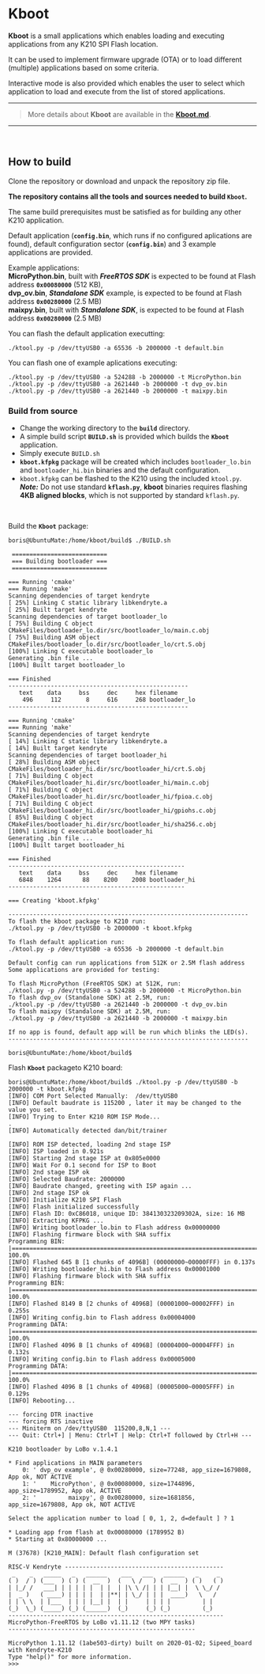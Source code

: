 # Kboot

**Kboot** is a small applications which enables loading and executing applications from any K210 SPI Flash location.

It can be used to implement firmware upgrade (OTA) or to load different (multiple) applications based on some criteria.

Interactive mode is also provided which enables the user to select which application to load and execute from the list of stored applications.

---
> More details about **Kboot** are available in the [**Kboot.md**](https://github.com/loboris/Kboot/blob/master/Kboot.md).
---

<br>

## How to build

Clone the repository or download and unpack the repository zip file.

**The repository contains all the tools and sources needed to build `Kboot`.**

The same build prerequisites must be satisfied as for building any other K210 application.<br>

Default application (**`config.bin`**, which runs if no configured aplications are found), default configuration sector (**`config.bin`**) and 3 example applications are provided.<br>

Example applications:<br>
**MicroPython.bin**, built with **_FreeRTOS SDK_** is expected to be found at Flash address **`0x00080000`** (512 KB),<br>
**dvp_ov.bin**, **_Standalone SDK_** example, is expected to be found at Flash address **`0x00280000`** (2.5 MB)<br>
**maixpy.bin**, built with **_Standalone SDK_**, is expected to be found at Flash address **`0x00280000`** (2.5 MB)<br>

You can flash the default application executting:

```console
./ktool.py -p /dev/ttyUSB0 -a 65536 -b 2000000 -t default.bin
```

You can flash one of example aplications executing:

```console
./ktool.py -p /dev/ttyUSB0 -a 524288 -b 2000000 -t MicroPython.bin
./ktool.py -p /dev/ttyUSB0 -a 2621440 -b 2000000 -t dvp_ov.bin
./ktool.py -p /dev/ttyUSB0 -a 2621440 -b 2000000 -t maixpy.bin
```

### Build from source

* Change the working directory to the **`build`** directory.
* A simple build script **`BUILD.sh`** is provided which builds the **`Kboot`** application.
* Simply execute `BUILD.sh`
* **`kboot.kfpkg`** package will be created which includes `bootloader_lo.bin` and `bootloader_hi.bin` binaries and the default configuration.
* `kboot.kfpkg` can be flashed to the K210 using the included `ktool.py`.<br>
**_Note:_** Do not use standard **`kflash.py`**, **kboot** binaries requires flashing **4KB aligned blocks**, which is not supported by standard `kflash.py`.
<br>

Build the **`Kboot`** package:

```console
boris@UbuntuMate:/home/kboot/build$ ./BUILD.sh

 ===========================
 === Building bootloader ===
 ===========================

=== Running 'cmake'
=== Running 'make'
Scanning dependencies of target kendryte
[ 25%] Linking C static library libkendryte.a
[ 25%] Built target kendryte
Scanning dependencies of target bootloader_lo
[ 75%] Building C object CMakeFiles/bootloader_lo.dir/src/bootloader_lo/main.c.obj
[ 75%] Building ASM object CMakeFiles/bootloader_lo.dir/src/bootloader_lo/crt.S.obj
[100%] Linking C executable bootloader_lo
Generating .bin file ...
[100%] Built target bootloader_lo

=== Finished
---------------------------------------------------
   text	   data	    bss	    dec	    hex	filename
    496	    112	      8	    616	    268	bootloader_lo
---------------------------------------------------

=== Running 'cmake'
=== Running 'make'
Scanning dependencies of target kendryte
[ 14%] Linking C static library libkendryte.a
[ 14%] Built target kendryte
Scanning dependencies of target bootloader_hi
[ 28%] Building ASM object CMakeFiles/bootloader_hi.dir/src/bootloader_hi/crt.S.obj
[ 71%] Building C object CMakeFiles/bootloader_hi.dir/src/bootloader_hi/main.c.obj
[ 71%] Building C object CMakeFiles/bootloader_hi.dir/src/bootloader_hi/fpioa.c.obj
[ 71%] Building C object CMakeFiles/bootloader_hi.dir/src/bootloader_hi/gpiohs.c.obj
[ 85%] Building C object CMakeFiles/bootloader_hi.dir/src/bootloader_hi/sha256.c.obj
[100%] Linking C executable bootloader_hi
Generating .bin file ...
[100%] Built target bootloader_hi

=== Finished
--------------------------------------------------
   text	   data	    bss	    dec	    hex	filename
   6848	   1264	     88	   8200	   2008	bootloader_hi
--------------------------------------------------

=== Creating 'kboot.kfpkg'

--------------------------------------------------------------------
To flash the kboot package to K210 run:
./ktool.py -p /dev/ttyUSB0 -b 2000000 -t kboot.kfpkg

To flash default application run:
./ktool.py -p /dev/ttyUSB0 -a 65536 -b 2000000 -t default.bin

Default config can run applications from 512K or 2.5M flash address
Some applications are provided for testing:

To flash MicroPython (FreeRTOS SDK) at 512K, run:
./ktool.py -p /dev/ttyUSB0 -a 524288 -b 2000000 -t MicroPython.bin
To flash dvp_ov (Standalone SDK) at 2.5M, run:
./ktool.py -p /dev/ttyUSB0 -a 2621440 -b 2000000 -t dvp_ov.bin
To flash maixpy (Standalone SDK) at 2.5M, run:
./ktool.py -p /dev/ttyUSB0 -a 2621440 -b 2000000 -t maixpy.bin

If no app is found, default app will be run which blinks the LED(s).
--------------------------------------------------------------------

boris@UbuntuMate:/home/kboot/build$ 
```

Flash **`Kboot`** packageto K210 board:

```console
boris@UbuntuMate:/home/kboot/build$ ./ktool.py -p /dev/ttyUSB0 -b 2000000 -t kboot.kfpkg
[INFO] COM Port Selected Manually:  /dev/ttyUSB0 
[INFO] Default baudrate is 115200 , later it may be changed to the value you set. 
[INFO] Trying to Enter K210 ROM ISP Mode... 
.
[INFO] Automatically detected dan/bit/trainer 

[INFO] ROM ISP detected, loading 2nd stage ISP 
[INFO] ISP loaded in 0.921s 
[INFO] Starting 2nd stage ISP at 0x805e0000 
[INFO] Wait For 0.1 second for ISP to Boot 
[INFO] 2nd stage ISP ok 
[INFO] Selected Baudrate: 2000000 
[INFO] Baudrate changed, greeting with ISP again ...  
[INFO] 2nd stage ISP ok 
[INFO] Initialize K210 SPI Flash 
[INFO] Flash initialized successfully 
[INFO] Flash ID: 0xC86018, unique ID: 384130323209302A, size: 16 MB 
[INFO] Extracting KFPKG ...  
[INFO] Writing bootloader_lo.bin to Flash address 0x00000000 
[INFO] Flashing firmware block with SHA suffix 
Programming BIN: |=========================================================================================================| 100.0% 
[INFO] Flashed 645 B [1 chunks of 4096B] (00000000~00000FFF) in 0.137s 
[INFO] Writing bootloader_hi.bin to Flash address 0x00001000 
[INFO] Flashing firmware block with SHA suffix 
Programming BIN: |=========================================================================================================| 100.0% 
[INFO] Flashed 8149 B [2 chunks of 4096B] (00001000~00002FFF) in 0.255s 
[INFO] Writing config.bin to Flash address 0x00004000 
Programming DATA: |=========================================================================================================| 100.0% 
[INFO] Flashed 4096 B [1 chunks of 4096B] (00004000~00004FFF) in 0.132s 
[INFO] Writing config.bin to Flash address 0x00005000 
Programming DATA: |=========================================================================================================| 100.0% 
[INFO] Flashed 4096 B [1 chunks of 4096B] (00005000~00005FFF) in 0.129s 
[INFO] Rebooting...
 
--- forcing DTR inactive
--- forcing RTS inactive
--- Miniterm on /dev/ttyUSB0  115200,8,N,1 ---
--- Quit: Ctrl+] | Menu: Ctrl+T | Help: Ctrl+T followed by Ctrl+H ---

K210 bootloader by LoBo v.1.4.1

* Find applications in MAIN parameters
    0: ' dvp_ov example', @ 0x00280000, size=77248, app_size=1679808, App ok, NOT ACTIVE
    1: '    MicroPython', @ 0x00080000, size=1744896, app_size=1789952, App ok, ACTIVE
    2: '         maixpy', @ 0x00280000, size=1681856, app_size=1679808, App ok, NOT ACTIVE

Select the application number to load [ 0, 1, 2, d=default ] ? 1

* Loading app from flash at 0x00080000 (1789952 B)
* Starting at 0x80000000 ...

M (37678) [K210_MAIN]: Default flash configuration set

RISC-V Kendryte --------------------------------------------- 
 _    _   _____   _   ______    ___   ___   ______   _     _  
( )  / ) (___  ) ( ) (  __  )  (   \ /   ) (  __  ) ( )   ( ) 
| |_/ /   ___| | | | | |  | |  | |\ \ /| | | |__| |  \ \_/ /  
|  _ )   ( ____) | | | |  | |**| | \_/ | | |  ____)   \   /   
| | \ \  | |___  | | | |__| |  | |     | | | |         | |    
(_)  \_) (_____) (_) (______)  (_)     (_) (_)         (_)    
------------------------------------------------------------- 
MicroPython-FreeRTOS by LoBo v1.11.12 (two MPY tasks)
-----------------------------------------------------

MicroPython 1.11.12 (1abe503-dirty) built on 2020-01-02; Sipeed_board with Kendryte-K210
Type "help()" for more information.
>>> 
```
